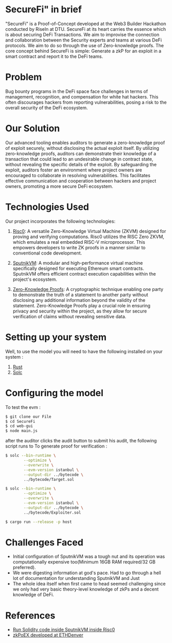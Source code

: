# SecureFi" in brief

"SecureFi" is a Proof-of-Concept developed at the Web3 Builder Hackathon conducted by RiseIn at DTU. 
SecureFi at its heart carries the essence which is about securing DeFi Transactions. 
We aim to improvise the connection and collaboration between the Security experts and teams at various DeFi protocols. We aim to do so through the use of Zero-knowledge proofs. 
The core concept behind SecureFi is simple: Generate a zkP for an exploit in a smart contract and report it to the DeFi teams.

# Problem 
Bug bounty programs in the DeFi space face challenges in terms of management, recognition, and compensation for white hat hackers.
This often discourages hackers from reporting vulnerabilities, posing a risk to the overall security of the DeFi ecosystem.

# Our Solution
Our advanced tooling enables auditors to generate a zero-knowledge proof of exploit securely, without disclosing the actual exploit itself. By utilizing zero-knowledge proofs, auditors can demonstrate their knowledge of a transaction that could lead to an undesirable change in contract state, without revealing the specific details of the exploit.
By safeguarding the exploit, auditors foster an environment where project owners are encouraged to collaborate in resolving vulnerabilities. This facilitates effective communication and cooperation between hackers and project owners, promoting a more secure DeFi ecosystem.


# Technologies Used
Our project incorporates the following technologies:

1. [Risc0](https://www.risczero.com/): A versatile Zero-Knowledge Virtual Machine (ZKVM) designed for proving and verifying computations. Risc0 utilizes the RISC Zero ZKVM, which emulates a real embedded RISC-V microprocessor. This empowers developers to write ZK proofs in a manner similar to conventional code development.

2. [SputnikVM](https://github.com/rust-blockchain/evm): A modular and high-performance virtual machine specifically designed for executing Ethereum smart contracts. SputnikVM offers efficient contract execution capabilities within the project's ecosystem.

3. [Zero-Knowledge Proofs](https://en.wikipedia.org/wiki/Zero-knowledge_proof): A cryptographic technique enabling one party to demonstrate the truth of a statement to another party without disclosing any additional information beyond the validity of the statement. Zero-Knowledge Proofs play a crucial role in ensuring privacy and security within the project, as they allow for secure verification of claims without revealing sensitive data.

# Setting up your system
Well, to use the model you will need to have the following installed on your system :
1. [Rust](https://www.rust-lang.org/tools/install)
3. [Solc](https://docs.soliditylang.org/en/v0.8.17/installing-solidity.html)

# Configuring the model

To test the evm :
```bash
$ git clone our File
$ cd SecureFi
$ cd web-gui
$ node main.js
```

after the auditor clicks the audit button to submit his audit, the following script runs to To generate proof for verification : 
```bash
$ solc --bin-runtime \
        --optimize \
        --overwrite \
        --evm-version istanbul \
        --output-dir ../bytecode \
        ../bytecode/Target.sol

$ solc --bin-runtime \
        --optimize \
        --overwrite \
        --evm-version istanbul \
        --output-dir ../bytecode \
        ../bytecode/Exploiter.sol

$ cargo run --release -p host
```
# Challenges Faced 
* Initial configuration of SputnikVM was a tough nut and its operation was computationally expensive too(Minimum 16GB RAM required/32 GB preferred).
* We were digesting information at god's pace. Had to go through a hell lot of documentation for understanding SputnikVM and Just
* The whole idea itself when first came to head seemed challenging since we only had very basic theory-level knowledge of zkPs and a decent knowledge of DeFi.

# References 
* [Run Solidity code inside SputnikVM inside Risc0](https://odra.dev/blog/evm-at-risc0/)
* [zkPoEX developed at ETHDenver](https://github.com/zkoranges/zkPoEX/tree/main)
